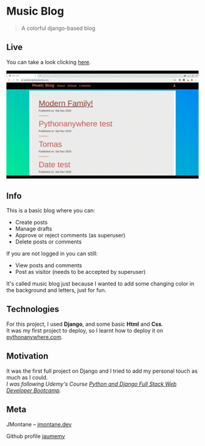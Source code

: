 # Music Blog
> A colorful django-based blog              

## Live
You can take a look clicking [here](https://jaumemy.pythonanywhere.com/).

![](music_blog_gif.gif)


## Info

This is a basic blog where you can:        

* Create posts        
* Manage drafts        
* Approve or reject comments (as superuser)        
* Delete posts or comments        

If you are not logged in you can still:        

* View posts and comments        
* Post as visitor (needs to be accepted by superuser)            
    
It's called music blog just because I wanted to add some changing color in the background and letters, just for fun. 
              
           
## Technologies

For this project, I used **Django**, and some basic **Html** and **Css**.       
It was my first project to deploy, so I learnt how to deploy it on [pythonanywhere.com](https://www.pythonanywhere.com/).
               
               
                 
## Motivation

It was the first full project on Django and I tried to add my personal touch as much as I could.        
_I was following Udemy's Course [Python and Django Full Stack Web Developer Bootcamp](https://www.udemy.com/share/101WisAEITeFhSTXoJ/)._
                       
                         
## Meta
                  
JMontane – [jmontane.dev](https://www.jmontane.dev)


Github profile [jaumemy](https://github.com/jaumemy/)








